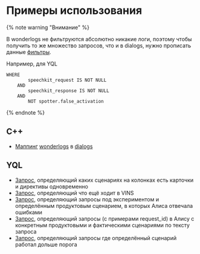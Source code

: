 # Примеры использования

{% note warning "Внимание" %}

В wonderlogs не фильтруются абсолютно никакие логи, поэтому чтобы получить то же множество запросов, что и в dialogs, нужно прописать данные [фильтры](https://a.yandex-team.ru/arc/trunk/arcadia/alice/wonderlogs/daily/lib/dialogs.cpp?rev=r8273562#L167-178).

Например, для YQL
```
WHERE
        speechkit_request IS NOT NULL
    AND
        speechkit_response IS NOT NULL
    AND
        NOT spotter.false_activation
```

{% endnote %}

## C++
* [Маппинг](https://a.yandex-team.ru/arc/trunk/arcadia/alice/wonderlogs/daily/lib/dialogs.cpp) [wonderlogs](https://yt.yandex-team.ru/hahn/navigation?path=//home/alice/wonder/logs) в [dialogs](https://yt.yandex-team.ru/hahn/navigation?path=//home/voice/vins/logs/dialogs)

## YQL
* [Запрос](https://yql.yandex-team.ru/Operations/YCuS0QuEI31eQa6D3RVLqsGEdiKt_qGvvtQazpDPyww=), определяющий каких сценариях на колонках есть карточки и директивы одновременно
* [Запрос](https://yql.yandex-team.ru/Operations/YBvMeQPTTi92mra3Wmncig5jU50hXHsK91gI-9M-HS4=), определяющий что ещё ходит в VINS
* [Запрос](https://yql.yandex-team.ru/Operations/YCr7MPMBw4rPTPCrWLRUB3urYYP25J5OI3bqssuM4PE=), определяющий запросы под экспериментом и определённым продуктовым сценарием, в которых Алиса отвечала ошибками
* [Запрос](https://yql.yandex-team.ru/Operations/YBviR9K3DPOELS3tJtFH_QiVaCWMfBAR8wMvdJIb_CM=), определяющий запросы (с примерами request_id) в Алису с конкретным продуктовыми и фактическими сценариями по тексту запроса
* [Запрос](https://yql.yandex-team.ru/Operations/YCOs_FJ2-XwpOS4MmZ3qcs1yc_KgGzEZKvg_Z48X5sM=), определяющий запросы где определённый сценарий работал дольше порога
